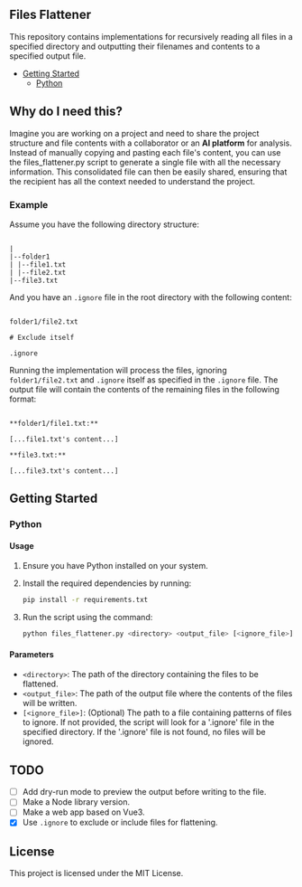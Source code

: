 ## Files Flattener

This repository contains implementations for recursively reading all files in a specified directory and outputting their filenames and contents to a specified output file.

- [Getting Started](#getting-started)
  - [Python](#python)

## Why do I need this?

Imagine you are working on a project and need to share the project structure and file contents with a collaborator or an **AI platform** for analysis. Instead of manually copying and pasting each file's content, you can use the files_flattener.py script to generate a single file with all the necessary information. This consolidated file can then be easily shared, ensuring that the recipient has all the context needed to understand the project.

### Example

Assume you have the following directory structure:

```

|
|--folder1
| |--file1.txt
| |--file2.txt
|--file3.txt

```

And you have an `.ignore` file in the root directory with the following content:

```

folder1/file2.txt

# Exclude itself

.ignore

```

Running the implementation will process the files, ignoring `folder1/file2.txt` and `.ignore` itself as specified in the `.ignore` file. The output file will contain the contents of the remaining files in the following format:

```

**folder1/file1.txt:**

[...file1.txt's content...]

**file3.txt:**

[...file3.txt's content...]

```

## Getting Started

### Python

#### Usage

1. Ensure you have Python installed on your system.
2. Install the required dependencies by running:

   ```sh
   pip install -r requirements.txt
   ```

3. Run the script using the command:

   ```sh
   python files_flattener.py <directory> <output_file> [<ignore_file>]
   ```

#### Parameters

- `<directory>`: The path of the directory containing the files to be flattened.
- `<output_file>`: The path of the output file where the contents of the files will be written.
- `[<ignore_file>]`: (Optional) The path to a file containing patterns of files to ignore. If not provided, the script will look for a '.ignore' file in the specified directory. If the '.ignore' file is not found, no files will be ignored.

## TODO

- [ ] Add dry-run mode to preview the output before writing to the file.
- [ ] Make a Node library version.
- [ ] Make a web app based on Vue3.
- [x] Use `.ignore` to exclude or include files for flattening.

## License

This project is licensed under the MIT License.
